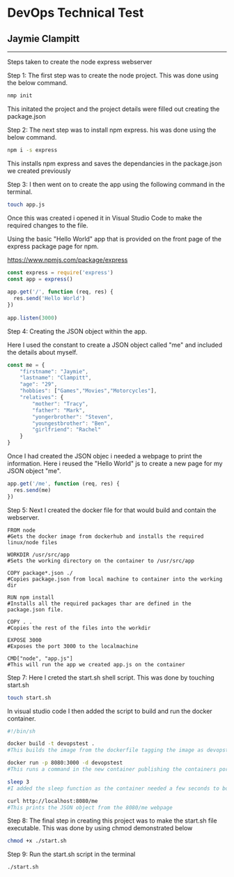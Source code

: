 # DevOps Technical Test
## Jaymie Clampitt
---

Steps taken to create the node express webserver

Step 1: The first step was to create the node project. This was done using the below command.
```bash 
nmp init
```
This initated the project and the project details were filled out creating the package.json

Step 2: The next step was to install npm express. his was done using the below command.
```bash 
npm i -s express
```
This installs npm express and saves the dependancies in the package.json we created previously

Step 3: I then went on to create the app using the following command in the terminal. 
```bash
touch app.js
```
Once this was created i opened it in Visual Studio Code to make the required changes to the file. 

Using the basic "Hello World" app that is provided on the front page of the express package page for npm.

https://www.npmjs.com/package/express

```js
const express = require('express')
const app = express()
 
app.get('/', function (req, res) {
  res.send('Hello World')
})
 
app.listen(3000)
```
Step 4: Creating the JSON object within the app.

Here I used the constant to create a JSON object called "me" and included the details about myself.

```js
const me = {
    "firstname": "Jaymie",
    "lastname": "Clampitt",
    "age": "29",
    "hobbies": ["Games","Movies","Motorcycles"],
    "relatives": {
        "mother": "Tracy",
        "father": "Mark",
        "yongerbrother": "Steven",
        "youngestbrother": "Ben",
        "girlfriend": "Rachel"
    }   
}
```
Once I had created the JSON objec i needed a webpage to print the information. Here i reused the "Hello World" js to create a new page for my JSON object "me".

```js
app.get('/me', function (req, res) {
  res.send(me)
})
```

Step 5: Next I created the docker file for that would build and contain the webserver.

```docker
FROM node 
#Gets the docker image from dockerhub and installs the required linux/node files
    
WORKDIR /usr/src/app
#Sets the working directory on the container to /usr/src/app
    
COPY package*.json ./ 
#Copies package.json from local machine to container into the working dir
    
RUN npm install
#Installs all the required packages thar are defined in the package.json file.

COPY . . 
#Copies the rest of the files into the workdir

EXPOSE 3000 
#Exposes the port 3000 to the localmachine

CMD["node", "app.js"]
#This will run the app we created app.js on the container
```

Step 7: Here I creted the start.sh shell script. This was done by touching start.sh 

```bash
touch start.sh
```
In visual studio code I then added the script to build and run the docker container. 

```sh
#!/bin/sh

docker build -t devopstest .
#This builds the image from the dockerfile tagging the image as devopstest located in the current directory

docker run -p 8080:3000 -d devopstest
#This runs a command in the new container publishing the containers port to the host machine 

sleep 3
#I added the sleep function as the container needed a few seconds to boot up before returning the curl request

curl http://localhost:8080/me
#This prints the JSON object from the 8080/me webpage
```

Step 8: The final step in creating this project was to make the start.sh file executable. This was done by using chmod demonstrated below

```bash
chmod +x ./start.sh
```
Step 9: Run the start.sh script in the terminal
```bash
./start.sh
```

